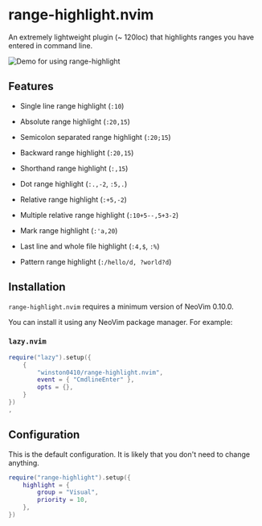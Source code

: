 # range-highlight.nvim

An extremely lightweight plugin (~ 120loc) that highlights ranges you have entered in command line.

![Demo for using range-highlight](./demo.gif)

## Features

- Single line range highlight (`:10`)

- Absolute range highlight (`:20,15`)

- Semicolon separated range highlight (`:20;15`)

- Backward range highlight (`:20,15`)

- Shorthand range highlight (`:,15`)

- Dot range highlight (`:.,-2`, `:5,.`)

- Relative range highlight (`:+5,-2`)

- Multiple relative range highlight (`:10+5--,5+3-2`)

- Mark range highlight (`:'a,20`)

- Last line and whole file highlight (`:4,$`, `:%`)

- Pattern range highlight (`:/hello/d, ?world?d`)

## Installation

`range-highlight.nvim` requires a minimum version of NeoVim 0.10.0.

You can install it using any NeoVim package manager. For example:

### `lazy.nvim`

```lua
require("lazy").setup({
    {
        "winston0410/range-highlight.nvim",
        event = { "CmdlineEnter" },
        opts = {},
    }
})
,
```

## Configuration

This is the default configuration. It is likely that you don't need to change anything.

```lua
require("range-highlight").setup({ 
	highlight = {
		group = "Visual",
		priority = 10,
	},
})
```

